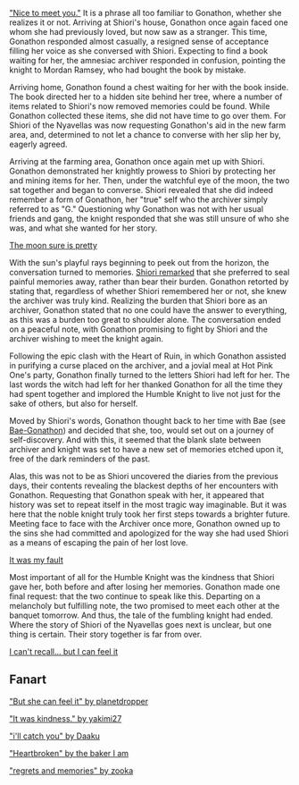 <!-- title: The Moon Sets so the Sun May Rise -->

["Nice to meet you."](https://youtu.be/mb91g7vQSnA?t=1769) It is a phrase all too familiar to Gonathon, whether she realizes it or not. Arriving at Shiori's house, Gonathon once again faced one whom she had previously loved, but now saw as a stranger. This time, Gonathon responded almost casually, a resigned sense of acceptance filling her voice as she conversed with Shiori. Expecting to find a book waiting for her, the amnesiac archiver responded in confusion, pointing the knight to Mordan Ramsey, who had bought the book by mistake.

Arriving home, Gonathon found a chest waiting for her with the book inside. The book directed her to a hidden site behind her tree, where a number of items related to Shiori's now removed memories could be found. While Gonathon collected these items, she did not have time to go over them. For Shiori of the Nyavellas was now requesting Gonathon's aid in the new farm area, and, determined to not let a chance to converse with her slip her by, eagerly agreed.

Arriving at the farming area, Gonathon once again met up with Shiori. Gonathon demonstrated her knightly prowess to Shiori by protecting her and mining items for her. Then, under the watchful eye of the moon, the two sat together and began to converse. Shiori revealed that she did indeed remember a form of Gonathon, her "true" self who the archiver simply referred to as "G." Questioning why Gonathon was not with her usual friends and gang, the knight responded that she was still unsure of who she was, and what she wanted for her story.

[The moon sure is pretty](#embed:https://youtu.be/mb91g7vQSnA?t=4171)

With the sun's playful rays beginning to peek out from the horizon, the conversation turned to memories. [Shiori remarked](https://youtu.be/mb91g7vQSnA?t=4297) that she preferred to seal painful memories away, rather than bear their burden. Gonathon retorted by stating that, regardless of whether Shiori remembered her or not, she knew the archiver was truly kind. Realizing the burden that Shiori bore as an archiver, Gonathon stated that no one could have the answer to everything, as this was a burden too great to shoulder alone. The conversation ended on a peaceful note, with Gonathon promising to fight by Shiori and the archiver wishing to meet the knight again.

Following the epic clash with the Heart of Ruin, in which Gonathon assisted in purifying a curse placed on the archiver, and a jovial meal at Hot Pink One's party, Gonathon finally turned to the letters Shiori had left for her. The last words the witch had left for her thanked Gonathon for all the time they had spent together and implored the Humble Knight to live not just for the sake of others, but also for herself.

Moved by Shiori's words, Gonathon thought back to her time with Bae (see [Bae-Gonathon](#edge:bae-gigi)) and decided that she, too, would set out on a journey of self-discovery. And with this, it seemed that the blank slate between archiver and knight was set to have a new set of memories etched upon it, free of the dark reminders of the past.

Alas, this was not to be as Shiori uncovered the diaries from the previous days, their contents revealing the blackest depths of her encounters with Gonathon. Requesting that Gonathon speak with her, it appeared that history was set to repeat itself in the most tragic way imaginable. But it was here that the noble knight truly took her first steps towards a brighter future. Meeting face to face with the Archiver once more, Gonathon owned up to the sins she had committed and apologized for the way she had used Shiori as a means of escaping the pain of her lost love.

[It was my fault](#embed:https://www.youtube.com/live/mb91g7vQSnA?si=UZkt8f46vWLuP6Do&t=12257)

Most important of all for the Humble Knight was the kindness that Shiori gave her, both before and after losing her memories. Gonathon made one final request: that the two continue to speak like this. Departing on a melancholy but fulfilling note, the two promised to meet each other at the banquet tomorrow. And thus, the tale of the fumbling knight had ended. Where the story of Shiori of the Nyavellas goes next is unclear, but one thing is certain. Their story together is far from over.

[I can't recall... but I can feel it](#embed:https://www.youtube.com/live/mb91g7vQSnA?si=tve9IVBF0HJBYQkK&t=12800)

## Fanart

["But she can feel it" by planetdropper](https://x.com/planetdropper/status/1930074019526783341)

["It was kindness." by yakimi27](https://x.com/Yakimi27/status/1925898088876568829/)

["i'll catch you" by Daaku](https://x.com/koizumi_arata/status/1922439809542316098/)

["Heartbroken" by the baker I am](https://x.com/imabaker111/status/1922026532635107535)

["regrets and memories" by zooka](https://x.com/zookacchi/status/1921260437854716282)
